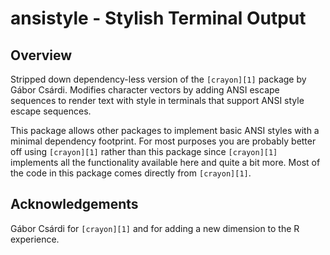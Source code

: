 # ansistyle - Stylish Terminal Output

## Overview

Stripped down dependency-less version of the `[crayon][1]` package by Gábor Csárdi.  Modifies character vectors by adding ANSI escape sequences to render text with style in terminals that support ANSI style escape sequences.

This package allows other packages to implement basic ANSI styles with a minimal dependency footprint.  For most purposes you are probably better off using `[crayon][1]` rather than this package since `[crayon][1]` implements all the functionality available here and quite a bit more.  Most of the code in this package comes directly from `[crayon][1]`.

[1]: https://github.com/gaborcsardi/crayon

## Acknowledgements

Gábor Csárdi for `[crayon][1]` and for adding a new dimension to the R experience.
